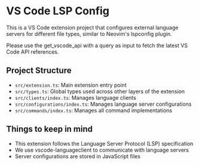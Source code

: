 <!-- Use this file to provide workspace-specific custom instructions to Copilot. For more details, visit https://code.visualstudio.com/docs/copilot/copilot-customization#_use-a-githubcopilotinstructionsmd-file -->

# VS Code LSP Config

This is a VS Code extension project that configures external language servers for different file types, similar to Neovim's lspconfig plugin.

Please use the get_vscode_api with a query as input to fetch the latest VS Code API references.

## Project Structure

- `src/extension.ts`: Main extension entry point
- `src/types.ts`: Global types used across other layers of the extension
- `src/clients/index.ts`: Manages language clients
- `src/configurations/index.ts`: Manages language server configurations
- `src/commands/index.ts`: Manages all command implementations

## Things to keep in mind

- This extension follows the Language Server Protocol (LSP) specification
- We use vscode-languageclient to communicate with language servers
- Server configurations are stored in JavaScript files
